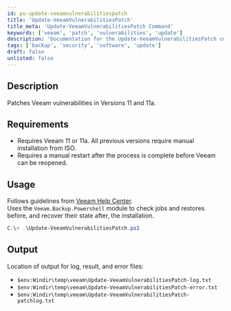 ```yaml
---
id: ps-update-veeamvulnerabilitiespatch
title: 'Update-VeeamVulnerabilitiesPatch'
title_meta: 'Update-VeeamVulnerabilitiesPatch Command'
keywords: ['veeam', 'patch', 'vulnerabilities', 'update']
description: 'Documentation for the Update-VeeamVulnerabilitiesPatch command to patch Veeam vulnerabilities in Versions 11 and 11a.'
tags: ['backup', 'security', 'software', 'update']
draft: false
unlisted: false
---
```


## Description
Patches Veeam vulnerabilities in Versions 11 and 11a.

## Requirements
- Requires Veeam 11 or 11a. All previous versions require manual installation from ISO.
- Requires a manual restart after the process is complete before Veeam can be reopened.

## Usage
Follows guidelines from [Veeam Help Center](https://helpcenter.veeam.com/docs/backup/vsphere/update_unattended.html?ver=110).  
Uses the `Veeam.Backup.Powershell` module to check jobs and restores before, and recover their state after, the installation.

```powershell
C:\> .\Update-VeeamVulnerabilitiesPatch.ps1
```

## Output
Location of output for log, result, and error files:

- `$env:Windir\temp\veeam\Update-VeeamVulnerabilitiesPatch-log.txt`
- `$env:Windir\temp\veeam\Update-VeeamVulnerabilitiesPatch-error.txt`
- `$env:Windir\temp\veeam\Update-VeeamVulnerabilitiesPatch-patchlog.txt`

